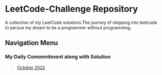 # LeetCode-Challenge Repository
A collection of my LeetCode solutions.The journey of stepping into leetcode to persue my dream to be a programmer without programming.

## Navigation Menu
### My Daily Commmitment along with Solution
> [October 2022]() 
